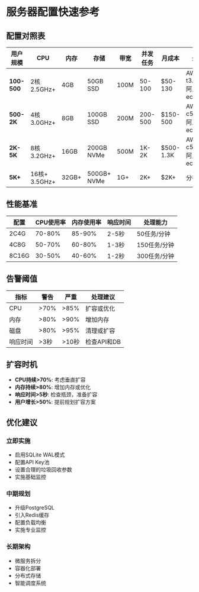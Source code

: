 # 服务器配置快速参考

## 配置对照表

| 用户规模 | CPU | 内存 | 存储 | 带宽 | 并发任务 | 月成本 | 云实例参考 |
|---------|-----|------|------|------|---------|---------|------------|
| **100-500** | 2核 2.5GHz+ | 4GB | 50GB SSD | 100M | 50-100 | $50-130 | AWS: t3.medium<br>阿里云: ecs.c6.large |
| **500-2K** | 4核 3.0GHz+ | 8GB | 100GB SSD | 200M | 200-500 | $150-500 | AWS: c5.xlarge<br>阿里云: ecs.c6.2xlarge |
| **2K-5K** | 8核 3.2GHz+ | 16GB | 200GB NVMe | 500M | 1K-2K | $500-1.3K | AWS: c5.2xlarge<br>阿里云: ecs.c6.4xlarge |
| **5K+** | 16核+ 3.5GHz+ | 32GB+ | 500GB+ NVMe | 1G+ | 2K+ | $2K+ | 分布式架构 |

## 性能基准

| 配置 | CPU使用率 | 内存使用率 | 响应时间 | 处理能力 |
|------|-----------|------------|----------|----------|
| 2C4G | 70-80% | 85-90% | 2-5秒 | 50任务/分钟 |
| 4C8G | 50-70% | 60-80% | 1-3秒 | 150任务/分钟 |
| 8C16G | 30-50% | 40-60% | 1-2秒 | 300任务/分钟 |

## 告警阈值

| 指标 | 警告 | 严重 | 处理建议 |
|------|------|------|----------|
| CPU | >70% | >85% | 扩容或优化 |
| 内存 | >80% | >90% | 增加内存 |
| 磁盘 | >80% | >95% | 清理或扩容 |
| 响应时间 | >3秒 | >10秒 | 检查API和DB |

## 扩容时机

- **CPU持续>70%**: 考虑垂直扩容
- **内存持续>80%**: 增加内存或优化
- **响应时间>5秒**: 检查瓶颈，准备扩容
- **用户增长>50%**: 提前规划扩容方案

## 优化建议

### 立即实施
- 启用SQLite WAL模式
- 配置API Key池
- 设置合理的垃圾回收参数
- 实施基础监控

### 中期规划
- 升级PostgreSQL
- 引入Redis缓存
- 配置负载均衡
- 实施专业监控

### 长期架构
- 微服务拆分
- 容器化部署
- 分布式存储
- 智能调度系统